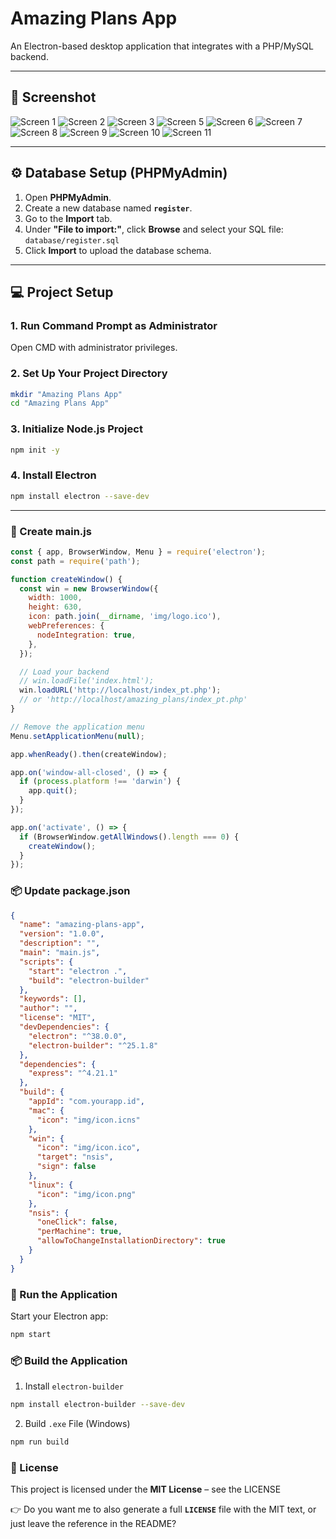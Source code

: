 # Amazing Plans App

An Electron-based desktop application that integrates with a PHP/MySQL backend.

---

## 📸 Screenshot

![Screen 1](screenshot/ap1.png)
![Screen 2](screenshot/ap2.png)
![Screen 3](screenshot/ap3.png)
![Screen 5](screenshot/ap5.png)
![Screen 6](screenshot/ap6.png)
![Screen 7](screenshot/ap7.png)
![Screen 8](screenshot/ap8.png)
![Screen 9](screenshot/ap9.png)
![Screen 10](screenshot/ap10.png)
![Screen 11](screenshot/ap11.png)

---

## ⚙️ Database Setup (PHPMyAdmin)

1. Open **PHPMyAdmin**.
2. Create a new database named **`register`**.
3. Go to the **Import** tab.
4. Under **"File to import:"**, click **Browse** and select your SQL file: `database/register.sql`
5. Click **Import** to upload the database schema.

---

## 💻 Project Setup

### 1. Run Command Prompt as Administrator
Open CMD with administrator privileges.

### 2. Set Up Your Project Directory
```bash
mkdir "Amazing Plans App"
cd "Amazing Plans App"
```

### 3. Initialize Node.js Project
```bash
npm init -y
```

### 4. Install Electron
```bash
npm install electron --save-dev
```

---

### 📝 Create main.js
```javascript
const { app, BrowserWindow, Menu } = require('electron');
const path = require('path');

function createWindow() {
  const win = new BrowserWindow({
    width: 1000,
    height: 630,
    icon: path.join(__dirname, 'img/logo.ico'),
    webPreferences: {
      nodeIntegration: true,
    },
  });

  // Load your backend
  // win.loadFile('index.html');
  win.loadURL('http://localhost/index_pt.php'); 
  // or 'http://localhost/amazing_plans/index_pt.php'
}

// Remove the application menu
Menu.setApplicationMenu(null);

app.whenReady().then(createWindow);

app.on('window-all-closed', () => {
  if (process.platform !== 'darwin') {
    app.quit();
  }
});

app.on('activate', () => {
  if (BrowserWindow.getAllWindows().length === 0) {
    createWindow();
  }
});
```

### 📦 Update package.json
```json
{
  "name": "amazing-plans-app",
  "version": "1.0.0",
  "description": "",
  "main": "main.js",
  "scripts": {
    "start": "electron .",
    "build": "electron-builder"
  },
  "keywords": [],
  "author": "",
  "license": "MIT",
  "devDependencies": {
    "electron": "^38.0.0",
    "electron-builder": "^25.1.8"
  },
  "dependencies": {
    "express": "^4.21.1"
  },
  "build": {
    "appId": "com.yourapp.id",
    "mac": {
      "icon": "img/icon.icns"
    },
    "win": {
      "icon": "img/icon.ico",
      "target": "nsis",
      "sign": false
    },
    "linux": {
      "icon": "img/icon.png"
    },
    "nsis": {
      "oneClick": false,
      "perMachine": true,
      "allowToChangeInstallationDirectory": true
    }
  }
}
```

### 🚀 Run the Application
Start your Electron app:
```bash
npm start
```

### 📦 Build the Application
1. Install `electron-builder`
```bash
npm install electron-builder --save-dev
```

2. Build `.exe` File (Windows)
```bash
npm run build
```

### 📜 License
This project is licensed under the **MIT License** – see the LICENSE

👉 Do you want me to also generate a full **`LICENSE`** file with the MIT text, or just leave the reference in the README?
